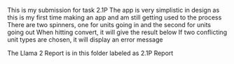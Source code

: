 This is my submission for task 2.1P
The app is very simplistic in design as this is my first time making an app and am still getting used to the process
There are two spinners, one for units going in and the second for units going out
When hitting convert, it will give the result below
If two conflicting unit types are chosen, it will display an error message


The Llama 2 Report is in this folder labeled as 2.1P Report

